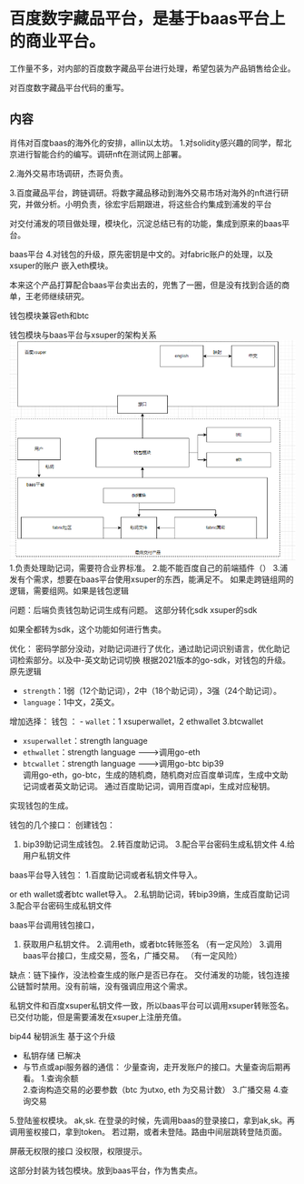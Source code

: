# 百度数字藏品平台，是基于baas平台上的商业平台。
工作量不多，对内部的百度数字藏品平台进行处理，希望包装为产品销售给企业。

对百度数字藏品平台代码的重写。
## 内容
肖伟对百度baas的海外化的安排，allin以太坊。
1.对solidity感兴趣的同学，帮北京进行智能合约的编写。调研nft在测试网上部署。

2.海外交易市场调研，杰哥负责。

3.百度藏品平台，跨链调研。将数字藏品移动到海外交易市场对海外的nft进行研究，并做分析。小明负责，徐宏宇后期跟进，将这些合约集成到浦发的平台



对交付浦发的项目做处理，模块化，沉淀总结已有的功能，集成到原来的baas平台。



baas平台
4.对钱包的升级，原先密钥是中文的。对fabric账户的处理，以及xsuper的账户
嵌入eth模块。




本来这个产品打算配合baas平台卖出去的，兜售了一圈，但是没有找到合适的商单，王老师继续研究。


钱包模块兼容eth和btc


钱包模块与baas平台与xsuper的架构关系
![alt text](image-20.png)
1.负责处理助记词，需要符合业界标准。
2.能不能百度自己的前端插件（）
3.浦发有个需求，想要在baas平台使用xsuper的东西，能满足不。
如果走跨链组网的逻辑，需要组网。如果是钱包逻辑


问题：后端负责钱包助记词生成有问题。
这部分转化sdk
xsuper的sdk

如果全都转为sdk，这个功能如何进行售卖。


优化：
密码学部分没动，对助记词进行了优化，通过助记词识别语言，优化助记词检索部分。以及中-英文助记词切换
根据2021版本的go-sdk，对钱包的升级。
原先逻辑
- `strength`：1弱（12个助记词），2中（18个助记词），3强（24个助记词）。
- `language`：1中文，2英文。


增加选择：
钱包 ： - `wallet`：1 xsuperwallet，2 ethwallet 3.btcwallet
- `xsuperwallet`：strength   language
- `ethwallet`：strength   language
--->调用go-eth
- `btcwallet`：strength   language
--->调用go-btc
bip39    
调用go-eth，go-btc，生成的随机商，随机商对应百度单词库，生成中文助记词或者英文助记词。
通过百度助记词，调用百度api，生成对应秘钥。

实现钱包的生成。



钱包的几个接口：
创建钱包：
1. bip39助记词生成钱包。   2.转百度助记词。   3.配合平台密码生成私钥文件   4.给用户私钥文件

baas平台导入钱包：
1.百度助记词或者私钥文件导入。

or eth wallet或者btc wallet导入。 2.私钥助记词，转bip39熵，生成百度助记词    3.配合平台密码生成私钥文件




baas平台调用钱包接口，
1. 获取用户私钥文件。 
2.调用eth，或者btc转账签名                    （有一定风险）
3.调用baas平台接口，生成交易，签名，广播交易。  （有一定风险）

缺点：链下操作，没法检查生成的账户是否已存在。       交付浦发的功能，钱包连接公链暂时禁用。没有前端，没有强调应用这个需求。

私钥文件和百度xsuper私钥文件一致，所以baas平台可以调用xsuper转账签名。     已交付功能，但是需要浦发在xsuper上注册充值。

bip44 秘钥派生  基于这个升级



- 私钥存储        已解决
- 与节点或api服务器的通信：         少量查询，走开发账户的接口。大量查询后期再看。
    1.查询余额                     
    2.查询构造交易的必要参数（btc 为utxo, eth 为交易计数）
    3.广播交易
    4.查询交易




5.登陆鉴权模块。
ak,sk.
在登录的时候，先调用baas的登录接口，拿到ak,sk。再调用鉴权接口，拿到token。
若过期，或者未登陆。路由中间层跳转登陆页面。

屏蔽无权限的接口
没权限，权限提示。   




这部分封装为钱包模块。放到baas平台，作为售卖点。
